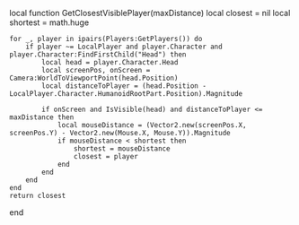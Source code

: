 local function GetClosestVisiblePlayer(maxDistance)
	local closest = nil
	local shortest = math.huge

	for _, player in ipairs(Players:GetPlayers()) do
		if player ~= LocalPlayer and player.Character and player.Character:FindFirstChild("Head") then
			local head = player.Character.Head
			local screenPos, onScreen = Camera:WorldToViewportPoint(head.Position)
			local distanceToPlayer = (head.Position - LocalPlayer.Character.HumanoidRootPart.Position).Magnitude

			if onScreen and IsVisible(head) and distanceToPlayer <= maxDistance then
				local mouseDistance = (Vector2.new(screenPos.X, screenPos.Y) - Vector2.new(Mouse.X, Mouse.Y)).Magnitude
				if mouseDistance < shortest then
					shortest = mouseDistance
					closest = player
				end
			end
		end
	end
	return closest
end
